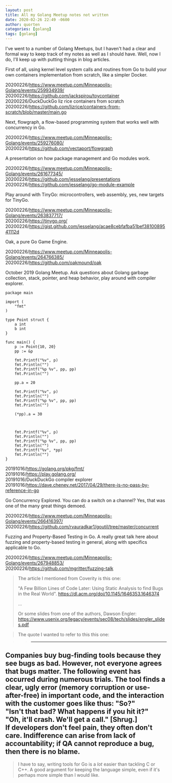 ```yaml
---
layout: post
title: All my Golang Meetup notes not written
date: 2020-02-26 22:49 -0600
author: quorten
categories: [golang]
tags: [golang]
---
```


I've went to a number of Golang Meetups, but I haven't had a clear and
formal way to keep track of my notes as well as I should have.  Well,
now I do, I'll keep up with putting things in blog articles.

First of all, using kernel level system calls and routines from Go to
build your own containers implementation from scratch, like a simpler
Docker.

20200226/https://www.meetup.com/Minneapolis-Golang/events/259934939/  
20200226/https://github.com/jackspirou/toycontainer  
20200226/DuckDuckGo liz rice containers from scratch  
20200226/https://github.com/lizrice/containers-from-scratch/blob/master/main.go

Next, flowgraph, a flow-based programming system that works well with
concurrency in Go.

20200226/https://www.meetup.com/Minneapolis-Golang/events/259276080/  
20200226/https://github.com/vectaport/flowgraph

A presentation on how package management and Go modules work.

20200226/https://www.meetup.com/Minneapolis-Golang/events/261677345/  
20200226/https://github.com/jesselang/presentations  
20200226/https://github.com/jesselang/go-module-example

Play around with TinyGo: microcontrollers, web assembly, yes, new
targets for TinyGo.

<!-- more -->

20200226/https://www.meetup.com/Minneapolis-Golang/events/263837717/  
20200226/https://tinygo.org/  
20200226/https://gist.github.com/jesselang/acae8cebfafba51bef3810089541112d

Oak, a pure Go Game Engine.

20200226/https://www.meetup.com/Minneapolis-Golang/events/264766385/  
20200226/https://github.com/oakmound/oak

October 2019 Golang Meetup.  Ask questions about Golang garbage
collection, stack, pointer, and heap behavior, play around with
compiler explorer.

```text
package main

import (
	"fmt"
)

type Point struct {
	a int
	b int
}

func main() {
	p := Point{10, 20}
	pp := &p

	fmt.Printf("%v", p)
	fmt.Println("")
	fmt.Printf("%p %v", pp, pp)
	fmt.Println("")

	pp.a = 20

	fmt.Printf("%v", p)
	fmt.Println("")
	fmt.Printf("%p %v", pp, pp)
	fmt.Println("")

	(*pp).a = 30



	fmt.Printf("%v", p)
	fmt.Println("")
	fmt.Printf("%p %v", pp, pp)
	fmt.Println("")
	fmt.Printf("%v", *pp)
	fmt.Println("")
}
```

20191016/https://golang.org/pkg/fmt/  
20191016/https://play.golang.org/  
20191016/DuckDuckGo compiler explorer  
20191016/https://dave.cheney.net/2017/04/29/there-is-no-pass-by-reference-in-go

Go Concurrency Explored.  You can do a switch on a channel?  Yes, that
was one of the many great things demoed.

20200226/https://www.meetup.com/Minneapolis-Golang/events/266416397/  
20200226/https://github.com/rvauradkar1/goutil/tree/master/concurrent

Fuzzing and Property-Based Testing in Go.  A really great talk here
about fuzzing and property-based testing in general, along with
specifics applicable to Go.

20200226/https://www.meetup.com/Minneapolis-Golang/events/267948853/  
20200226/https://github.com/mgritter/fuzzing-talk

> The article I mentioned from Coverity is this one:
>
> "A Few Billion Lines of Code Later: Using Static Analysis to find Bugs in the Real World". https://dl.acm.org/doi/10.1145/1646353.1646374
>
> ...
>
> Or some slides from one of the authors, Dawson Engler: https://www.usenix.org/legacy/events/sec08/tech/slides/engler_slides.pdf

> The quote I wanted to refer to this this one:

>> ---
Companies buy bug-finding tools because they see bugs as bad. However, not everyone agrees that bugs matter. The following event has occurred during numerous trials. The tool finds a clear, ugly error (memory corruption or use-after-free) in important code, and the interaction with the customer goes like thus:
"So?"  
"Isn't that bad? What happens if you hit it?"  
"Oh, it'll crash. We'll get a call." [Shrug.]  
If developers don't feel pain, they often don't care. Indifference can arise from lack of accountability; if QA cannot reproduce a bug, then there is no blame.  
---

> I have to say, writing tools for Go is a *lot* easier than tackling C or C++. A good argument for keeping the language simple, even if it's perhaps more simple than I would like.
